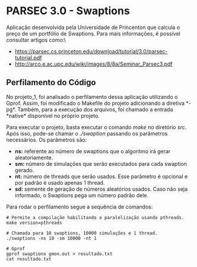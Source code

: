 <h1> PARSEC 3.0 - Swaptions </h1>

Aplicação desenvolvida pela Universidade de Princenton que calcula o preço de um portfólio de Swaptions. Para mais informações, é possível consultar artigos como:\
    
- https://parsec.cs.princeton.edu/download/tutorial/3.0/parsec-tutorial.pdf
- http://arco.e.ac.upc.edu/wiki/images/8/8a/Seminar_Parsec3.pdf

<h2> Perfilamento do Código </h2>
No projeto_1, foi analisado o perfilamento dessa aplicação utilizando o Gprof. Assim, foi modificado o Makefile do projeto adicionando a diretiva *-pg*. Também, para a execução dos arquivos, foi chamado a entrada *native* disponível no próprio projeto.

Para executar o projeto, basta executar o comando *make* no diretório *src*. Após isso, pode-se chamar o *./swaption* passando os parâmetros necessários. Os parâmetros são:

- **ns:**​ referente ao número de swaptions que o algoritmo irá gerar aleatoriamente.
- **sm:**​ número de simulações que serão executados para cada swaption gerado.
- **nt:**​ número de threads que serão usados. Esse parâmetro é opcional e por padrão é usado apenas 1 thread.
- **sd:** semente de geração de números aleatórios usados. Caso não seja informado, o Swaptions pega um número padrão dele.

Para rodar o perfilamento segue a sequência de comandos:

    # Permite a compilação habilitando a paralelização usando pthreads.
    make version=pthreads 

    # Chamada para 10 swaptions, 10000 simulações e 1 thread.
    ./swaptions -ns 10 -sm 10000 -nt 1

    # Gprof
    gprof swaptions gmon.out > resultado.txt
    cat resultado.txt
